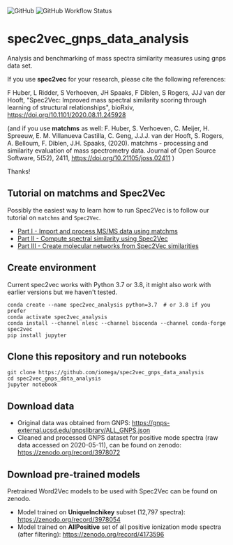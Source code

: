 ![GitHub](https://img.shields.io/github/license/iomega/spec2vec_gnps_data_analysis) ![GitHub Workflow Status](https://img.shields.io/github/workflow/status/iomega/spec2vec_gnps_data_analysis/CI%20Build)

# spec2vec_gnps_data_analysis
Analysis and benchmarking of mass spectra similarity measures using gnps data set.

If you use **spec2vec** for your research, please cite the following references:

F Huber, L Ridder, S Verhoeven, JH Spaaks, F Diblen, S Rogers, JJJ van der Hooft, "Spec2Vec: Improved mass spectral similarity scoring through learning of structural relationships", bioRxiv, https://doi.org/10.1101/2020.08.11.245928 

(and if you use **matchms** as well:
F. Huber, S. Verhoeven, C. Meijer, H. Spreeuw, E. M. Villanueva Castilla, C. Geng, J.J.J. van der Hooft, S. Rogers, A. Belloum, F. Diblen, J.H. Spaaks, (2020). matchms - processing and similarity evaluation of mass spectrometry data. Journal of Open Source Software, 5(52), 2411, https://doi.org/10.21105/joss.02411 )

Thanks!

## Tutorial on matchms and Spec2Vec
Possibly the easiest way to learn how to run Spec2Vec is to follow our tutorial on `matchms` and `Spec2Vec`.

+ [Part I - Import and process MS/MS data using matchms](https://blog.esciencecenter.nl/build-your-own-mass-spectrometry-analysis-pipeline-in-python-using-matchms-part-i-d96c718c68ee)
+ [Part II - Compute spectral similarity using Spec2Vec](https://blog.esciencecenter.nl/build-a-mass-spectrometry-analysis-pipeline-in-python-using-matchms-part-ii-spec2vec-8aa639571018)
+ [Part III - Create molecular networks from Spec2Vec similarities](https://blog.esciencecenter.nl/build-a-mass-spectrometry-analysis-pipeline-in-python-using-matchms-part-iii-molecular-91891248ee34)


## Create environment
Current spec2vec works with Python 3.7 or 3.8, it might also work with earlier versions but we haven't tested.
```
conda create --name spec2vec_analysis python=3.7  # or 3.8 if you prefer
conda activate spec2vec_analysis
conda install --channel nlesc --channel bioconda --channel conda-forge spec2vec
pip install jupyter
```

## Clone this repository and run notebooks
```
git clone https://github.com/iomega/spec2vec_gnps_data_analysis
cd spec2vec_gnps_data_analysis
jupyter notebook
```

## Download data
- Original data was obtained from GNPS: https://gnps-external.ucsd.edu/gnpslibrary/ALL_GNPS.json
- Cleaned and processed GNPS dataset for positive mode spectra (raw data accessed on 2020-05-11), can be found on zenodo: https://zenodo.org/record/3978072

## Download pre-trained models
Pretrained Word2Vec models to be used with Spec2Vec can be found on zenodo.
- Model trained on __UniqueInchikey__ subset (12,797 spectra): https://zenodo.org/record/3978054
- Model trained on __AllPositive__ set of all positive ionization mode spectra (after filtering): https://zenodo.org/record/4173596
